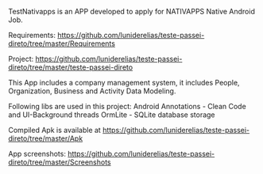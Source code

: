 TestNativapps is an APP developed to apply for NATIVAPPS Native Android Job.

Requirements: https://github.com/luniderelias/teste-passei-direto/tree/master/Requirements

Project: https://github.com/luniderelias/teste-passei-direto/tree/master/teste-passei-direto

This App includes a company management system, it includes People, Organization, Business and Activity Data Modeling.

Following libs are used in this project: 
Android Annotations - Clean Code and UI-Background threads 
OrmLite - SQLite database storage

Compiled Apk is available at https://github.com/luniderelias/teste-passei-direto/tree/master/Apk

App screenshots: https://github.com/luniderelias/teste-passei-direto/tree/master/Screenshots
